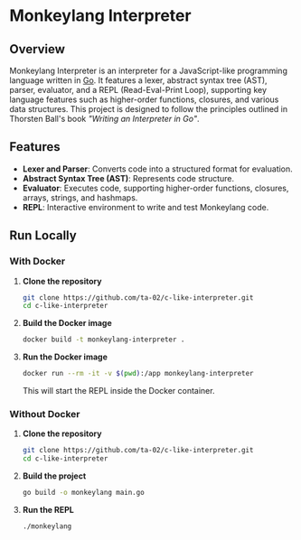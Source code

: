 # Monkeylang Interpreter

## Overview

Monkeylang Interpreter is an interpreter for a JavaScript-like programming language written in [Go](https://golang.org/). It features a lexer, abstract syntax tree (AST), parser, evaluator, and a REPL (Read-Eval-Print Loop), supporting key language features such as higher-order functions, closures, and various data structures. This project is designed to follow the principles outlined in Thorsten Ball's book _"Writing an Interpreter in Go"_.

## Features

- **Lexer and Parser**: Converts code into a structured format for evaluation.
- **Abstract Syntax Tree (AST)**: Represents code structure.
- **Evaluator**: Executes code, supporting higher-order functions, closures, arrays, strings, and hashmaps.
- **REPL**: Interactive environment to write and test Monkeylang code.

## Run Locally

### With Docker

1. **Clone the repository**

   ```bash
   git clone https://github.com/ta-02/c-like-interpreter.git
   cd c-like-interpreter
   ```

2. **Build the Docker image**

   ```bash
   docker build -t monkeylang-interpreter .
   ```

3. **Run the Docker image**

   ```bash
   docker run --rm -it -v $(pwd):/app monkeylang-interpreter
   ```

   This will start the REPL inside the Docker container.

### Without Docker

1. **Clone the repository**

   ```bash
   git clone https://github.com/ta-02/c-like-interpreter.git
   cd c-like-interpreter
   ```

2. **Build the project**

   ```bash
   go build -o monkeylang main.go
   ```

3. **Run the REPL**

   ```bash
   ./monkeylang
   ```
